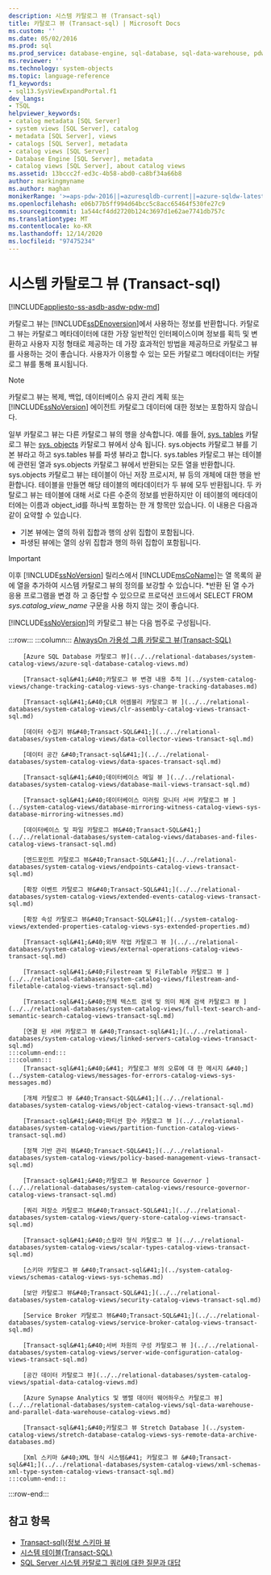 ```yaml
---
description: 시스템 카탈로그 뷰 (Transact-sql)
title: 카탈로그 뷰 (Transact-sql) | Microsoft Docs
ms.custom: ''
ms.date: 05/02/2016
ms.prod: sql
ms.prod_service: database-engine, sql-database, sql-data-warehouse, pdw
ms.reviewer: ''
ms.technology: system-objects
ms.topic: language-reference
f1_keywords:
- sql13.SysViewExpandPortal.f1
dev_langs:
- TSQL
helpviewer_keywords:
- catalog metadata [SQL Server]
- system views [SQL Server], catalog
- metadata [SQL Server], views
- catalogs [SQL Server], metadata
- catalog views [SQL Server]
- Database Engine [SQL Server], metadata
- catalog views [SQL Server], about catalog views
ms.assetid: 13bccc2f-ed3c-4b58-abd0-ca8bf34a66b8
author: markingmyname
ms.author: maghan
monikerRange: '>=aps-pdw-2016||=azuresqldb-current||=azure-sqldw-latest||>=sql-server-2016||>=sql-server-linux-2017||=azuresqldb-mi-current'
ms.openlocfilehash: e06b77b5ff994d64bcc5c8acc65464f530fe27c9
ms.sourcegitcommit: 1a544cf4dd2720b124c3697d1e62ae7741db757c
ms.translationtype: MT
ms.contentlocale: ko-KR
ms.lasthandoff: 12/14/2020
ms.locfileid: "97475234"
---
```

# <a name="system-catalog-views-transact-sql"></a>시스템 카탈로그 뷰 (Transact-sql)

[!INCLUDE[appliesto-ss-asdb-asdw-pdw-md](../../includes/appliesto-ss-asdb-asdw-pdw-md.md)]

카탈로그 뷰는 [!INCLUDE[ssDEnoversion](../../includes/ssdenoversion-md.md)]에서 사용하는 정보를 반환합니다. 카탈로그 뷰는 카탈로그 메타데이터에 대한 가장 일반적인 인터페이스이며 정보를 획득 및 변환하고 사용자 지정 형태로 제공하는 데 가장 효과적인 방법을 제공하므로 카탈로그 뷰를 사용하는 것이 좋습니다. 사용자가 이용할 수 있는 모든 카탈로그 메타데이터는 카탈로그 뷰를 통해 표시됩니다.

> [!NOTE]
> 카탈로그 뷰는 복제, 백업, 데이터베이스 유지 관리 계획 또는 [!INCLUDE[ssNoVersion](../../includes/ssnoversion-md.md)] 에이전트 카탈로그 데이터에 대한 정보는 포함하지 않습니다.

 일부 카탈로그 뷰는 다른 카탈로그 뷰의 행을 상속합니다. 예를 들어, [sys. tables](../../relational-databases/system-catalog-views/sys-tables-transact-sql.md) 카탈로그 뷰는 [sys. objects](../../relational-databases/system-catalog-views/sys-objects-transact-sql.md) 카탈로그 뷰에서 상속 됩니다. sys.objects 카탈로그 뷰를 기본 뷰라고 하고 sys.tables 뷰를 파생 뷰라고 합니다. sys.tables 카탈로그 뷰는 테이블에 관련된 열과 sys.objects 카탈로그 뷰에서 반환되는 모든 열을 반환합니다. sys.objects 카탈로그 뷰는 테이블이 아닌 저장 프로시저, 뷰 등의 개체에 대한 행을 반환합니다. 테이블을 만들면 해당 테이블의 메타데이터가 두 뷰에 모두 반환됩니다. 두 카탈로그 뷰는 테이블에 대해 서로 다른 수준의 정보를 반환하지만 이 테이블의 메타데이터에는 이름과 object_id를 하나씩 포함하는 한 개 항목만 있습니다. 이 내용은 다음과 같이 요약할 수 있습니다.

- 기본 뷰에는 열의 하위 집합과 행의 상위 집합이 포함됩니다.
- 파생된 뷰에는 열의 상위 집합과 행의 하위 집합이 포함됩니다.

> [!IMPORTANT]
> 이후 [!INCLUDE[ssNoVersion](../../includes/ssnoversion-md.md)] 릴리스에서 [!INCLUDE[msCoName](../../includes/msconame-md.md)]는 열 목록의 끝에 열을 추가하여 시스템 카탈로그 뷰의 정의를 보강할 수 있습니다. \*반환 된 열 수가 응용 프로그램을 변경 하 고 중단할 수 있으므로 프로덕션 코드에서 SELECT FROM *sys.catalog_view_name* 구문을 사용 하지 않는 것이 좋습니다.

[!INCLUDE[ssNoVersion](../../includes/ssnoversion-md.md)]의 카탈로그 뷰는 다음 범주로 구성됩니다.

:::row:::
    :::column:::
        [AlwaysOn 가용성 그룹 카탈로그 뷰&#40;Transact-SQL&#41;](../../relational-databases/system-catalog-views/always-on-availability-groups-catalog-views-transact-sql.md)
        
        [Azure SQL Database 카탈로그 뷰](../../relational-databases/system-catalog-views/azure-sql-database-catalog-views.md)
        
        [Transact-sql&#41;&#40;카탈로그 뷰 변경 내용 추적 ](../system-catalog-views/change-tracking-catalog-views-sys-change-tracking-databases.md)
        
        [Transact-sql&#41;&#40;CLR 어셈블리 카탈로그 뷰 ](../../relational-databases/system-catalog-views/clr-assembly-catalog-views-transact-sql.md)
        
        [데이터 수집기 뷰&#40;Transact-SQL&#41;](../../relational-databases/system-catalog-views/data-collector-views-transact-sql.md)
        
        [데이터 공간 &#40;Transact-sql&#41;](../../relational-databases/system-catalog-views/data-spaces-transact-sql.md)
        
        [Transact-sql&#41;&#40;데이터베이스 메일 뷰 ](../../relational-databases/system-catalog-views/database-mail-views-transact-sql.md)
        
        [Transact-sql&#41;&#40;데이터베이스 미러링 모니터 서버 카탈로그 뷰 ](../system-catalog-views/database-mirroring-witness-catalog-views-sys-database-mirroring-witnesses.md)
        
        [데이터베이스 및 파일 카탈로그 뷰&#40;Transact-SQL&#41;](../../relational-databases/system-catalog-views/databases-and-files-catalog-views-transact-sql.md)
        
        [엔드포인트 카탈로그 뷰&#40;Transact-SQL&#41;](../../relational-databases/system-catalog-views/endpoints-catalog-views-transact-sql.md)
        
        [확장 이벤트 카탈로그 뷰&#40;Transact-SQL&#41;](../../relational-databases/system-catalog-views/extended-events-catalog-views-transact-sql.md)
        
        [확장 속성 카탈로그 뷰&#40;Transact-SQL&#41;](../system-catalog-views/extended-properties-catalog-views-sys-extended-properties.md)
        
        [Transact-sql&#41;&#40;외부 작업 카탈로그 뷰 ](../../relational-databases/system-catalog-views/external-operations-catalog-views-transact-sql.md)
        
        [Transact-sql&#41;&#40;Filestream 및 FileTable 카탈로그 뷰 ](../../relational-databases/system-catalog-views/filestream-and-filetable-catalog-views-transact-sql.md)
        
        [Transact-sql&#41;&#40;전체 텍스트 검색 및 의미 체계 검색 카탈로그 뷰 ](../../relational-databases/system-catalog-views/full-text-search-and-semantic-search-catalog-views-transact-sql.md)
        
        [연결 된 서버 카탈로그 뷰 &#40;Transact-sql&#41;](../../relational-databases/system-catalog-views/linked-servers-catalog-views-transact-sql.md)
    :::column-end:::
    :::column:::
        [Transact-sql&#41;&#40;&#41; 카탈로그 뷰의 오류에 대 한 메시지 &#40;](../system-catalog-views/messages-for-errors-catalog-views-sys-messages.md)
        
        [개체 카탈로그 뷰 &#40;Transact-SQL&#41;](../../relational-databases/system-catalog-views/object-catalog-views-transact-sql.md)
        
        [Transact-sql&#41;&#40;파티션 함수 카탈로그 뷰 ](../../relational-databases/system-catalog-views/partition-function-catalog-views-transact-sql.md)
        
        [정책 기반 관리 뷰&#40;Transact-SQL&#41;](../../relational-databases/system-catalog-views/policy-based-management-views-transact-sql.md)
        
        [Transact-sql&#41;&#40;카탈로그 뷰 Resource Governor ](../../relational-databases/system-catalog-views/resource-governor-catalog-views-transact-sql.md)
        
        [쿼리 저장소 카탈로그 뷰&#40;Transact-SQL&#41;](../../relational-databases/system-catalog-views/query-store-catalog-views-transact-sql.md)
        
        [Transact-sql&#41;&#40;스칼라 형식 카탈로그 뷰 ](../../relational-databases/system-catalog-views/scalar-types-catalog-views-transact-sql.md)
        
        [스키마 카탈로그 뷰 &#40;Transact-sql&#41;](../system-catalog-views/schemas-catalog-views-sys-schemas.md)
        
        [보안 카탈로그 뷰&#40;Transact-SQL&#41;](../../relational-databases/system-catalog-views/security-catalog-views-transact-sql.md)
        
        [Service Broker 카탈로그 뷰&#40;Transact-SQL&#41;](../../relational-databases/system-catalog-views/service-broker-catalog-views-transact-sql.md)
        
        [Transact-sql&#41;&#40;서버 차원의 구성 카탈로그 뷰 ](../../relational-databases/system-catalog-views/server-wide-configuration-catalog-views-transact-sql.md)
        
        [공간 데이터 카탈로그 뷰](../../relational-databases/system-catalog-views/spatial-data-catalog-views.md)
        
        [Azure Synapse Analytics 및 병렬 데이터 웨어하우스 카탈로그 뷰](../../relational-databases/system-catalog-views/sql-data-warehouse-and-parallel-data-warehouse-catalog-views.md)
        
        [Transact-sql&#41;&#40;카탈로그 뷰 Stretch Database ](../system-catalog-views/stretch-database-catalog-views-sys-remote-data-archive-databases.md)
        
        [Xml 스키마 &#40;XML 형식 시스템&#41; 카탈로그 뷰 &#40;Transact-sql&#41;](../../relational-databases/system-catalog-views/xml-schemas-xml-type-system-catalog-views-transact-sql.md)
    :::column-end:::
:::row-end:::

## <a name="see-also"></a>참고 항목

- [Transact-sql&#41;&#40;정보 스키마 뷰 ](../../relational-databases/system-information-schema-views/system-information-schema-views-transact-sql.md)
- [시스템 테이블&#40;Transact-SQL&#41;](../../relational-databases/system-tables/system-tables-transact-sql.md)
- [SQL Server 시스템 카탈로그 쿼리에 대한 질문과 대답](../../relational-databases/system-catalog-views/querying-the-sql-server-system-catalog-faq.md)

